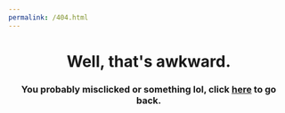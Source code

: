 ```yaml
---
permalink: /404.html
---
```


<div align="center">
  <h1>Well, that's awkward.</h1>
  <h3>You probably misclicked or something lol, click <a href="/VendettaPlugins"><b>here</b></a> to go back.</h3>
</div>
